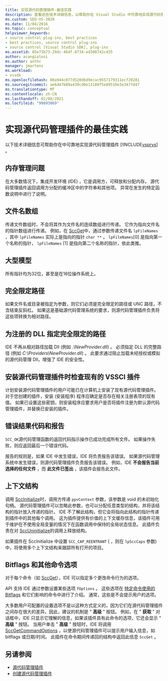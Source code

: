 ```yaml
---
title: 实现源代码管理插件-最佳实践
description: 查看这些技术详细信息，以帮助你在 Visual Studio 中可靠地实现源代码管理插件。
ms.custom: SEO-VS-2020
ms.date: 11/04/2016
ms.topic: conceptual
helpviewer_keywords:
- source control plug-ins, best practices
- best practices, source control plug-ins
- source control [Visual Studio SDK], plug-ins
ms.assetid: 85e73b73-29dc-464f-8734-ed308742c435
author: acangialosi
ms.author: anthc
manager: jmartens
ms.workload:
- vssdk
ms.openlocfilehash: 80a944c077d520d6d9ecac9557179311ecf20281
ms.sourcegitcommit: ae6d47b09a439cd0e13180f5e89510e3e347fd47
ms.translationtype: MT
ms.contentlocale: zh-CN
ms.lasthandoff: 02/08/2021
ms.locfileid: "99893069"
---
```

# <a name="best-practices-for-implementing-a-source-control-plug-in"></a>实现源代码管理插件的最佳实践
以下技术详细信息可帮助你在中可靠地实现源代码管理插件 [!INCLUDE[vsprvs](../code-quality/includes/vsprvs_md.md)] 。

## <a name="memory-management-issues"></a>内存管理问题
 在大多数情况下，集成开发环境 (IDE) ，它是调用方，可释放和分配内存。 源代码管理插件返回调用方分配的缓冲区中的字符串和其他项。 异常在发生的特定函数说明中进行了说明。

## <a name="arrays-of-file-names"></a>文件名数组
 传递文件数组时，不会将其作为文件名的连续数组进行传递。 它作为指向文件名的指针数组进行传递。 例如，在 [SccGet](../extensibility/sccget-function.md)中，通过参数传递文件名 `lpFileNames` ，其中 `lpFileNames` 实际上是指向的指针 `char **` 。 `lpFileNames`[0] 是指向第一个名称的指针， `lpFileNames` [1] 是指向第二个名称的指针，依此类推。

## <a name="large-model"></a>大型模型
 所有指针均为32位，甚至是在16位操作系统上。

## <a name="fully-qualified-paths"></a>完全限定路径
 如果文件名或目录被指定为参数，则它们必须是完全限定的路径或 UNC 路径，不含结束反斜杠。 如果这是基础源代码管理系统的要求，则源代码管理插件负责将这些项转换为相对路径。

## <a name="specify-a-fully-qualified-path-for-the-registered-dll"></a>为注册的 DLL 指定完全限定的路径
 IDE 不再从相对路径加载 Dll (例如 *.\NewProvider.dll*) 。 必须指定 DLL 的完整路径 (例如 *C:\Providers\NewProvider.dll*) 。 此要求通过阻止加载未经授权或模拟的源代码管理 Dll，增强了 IDE 的安全性。

## <a name="check-for-an-existing-vssci-plug-in-when-you-install-your-source-control-plug-in"></a>安装源代码管理插件时检查现有的 VSSCI 插件
 计划安装源代码管理插件的用户可能已在计算机上安装了现有源代码管理插件。 对于您创建的插件，安装 (安装程序) 程序应确定是否存在相关注册表项的现有值。 如果已设置这些密钥，则安装程序应要求用户是否将插件注册为默认源代码管理插件，并替换已安装的插件。

## <a name="error-result-codes-and-reporting"></a>错误结果代码和报告
 `SCC_OK`源代码管理函数的返回代码指示操作已成功完成所有文件。 如果操作失败，则应返回最后一个错误代码。

 报告的规则是，如果 IDE 中发生错误，IDE 将负责报告该错误。 如果源代码管理系统中发生错误，则源代码管理插件负责报告该错误。 例如，IDE **不会报告当前选择的任何文件** ，而 **此文件已签出** ，该插件会报告此文件。

## <a name="the-context-structure"></a>上下文结构
 调用 [SccInitialize](../extensibility/sccinitialize-function.md)时，调用方传递 `ppvContext` 参数，该参数是 void 的未初始化句柄。 源代码管理插件可以忽略此参数，也可以分配任意类型的结构，并将该结构的指针放入传递的指针。 IDE 不了解此结构，但它会将指向此结构的指针传递到插件中的其他每个调用。 这为插件提供有价值的上下文缓存信息，该插件可用于维护在不使用全局变量的情况下在函数调用中保持的全局状态信息。 此插件负责在对 [SccUninitialize](../extensibility/sccuninitialize-function.md)的调用上释放结构。

 如果插件在 SccInitialize 中设置 `SCC_CAP_REENTRANT` ([](../extensibility/sccinitialize-function.md) ，则在 `lpSccCaps` 参数) 中，将使用多个上下文结构来跟踪所有打开的项目。

## <a name="bitflags-and-other-command-options"></a>Bitflags 和其他命令选项
 对于每个命令（如 [SccGet](../extensibility/sccget-function.md)），IDE 可以指定多个更改命令行为的选项。

 API 支持 IDE 通过参数设置某些选项 `fOptions` 。 这些选项在 [特定命令使用的 Bitflags](../extensibility/bitflags-used-by-specific-commands.md) 和它们影响的命令中进行了介绍。 通常，这些是不会提示用户的选项。

 大多数用户可配置的设置选项不是以这种方式定义的，因为它们在源代码管理插件之间存在很大的差异。因此，建议的机制是 " **高级** " 按钮。 例如，在 " **获取** " 对话框中，IDE 只显示它理解的信息，如果该插件具有此命令的选项，它还会显示 " **高级** " 按钮。 当用户单击 " **高级** " 按钮时，IDE 将调用 [SccGetCommandOptions](../extensibility/sccgetcommandoptions-function.md) ，以使源代码管理插件可以提示用户输入信息，如 bitflags 或日期/时间。 此插件在命令期间传递回的结构中返回此信息 `SccGet` 。

## <a name="see-also"></a>另请参阅
- [源代码管理插件](../extensibility/source-control-plug-ins.md)
- [创建源代码管理插件](../extensibility/internals/creating-a-source-control-plug-in.md)
